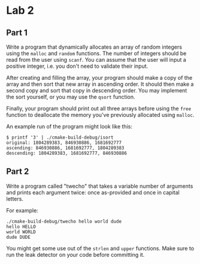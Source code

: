 # Lab 2

## Part 1

Write a program that dynamically allocates an array of random 
integers using the `malloc` and `random` functions. The number of 
integers should be read from the user using `scanf`. You can assume 
that the user will input a positive integer, i.e. you don't need to 
validate their input.

After creating and filling the array, your program should make a
copy of the array and then sort that new array in ascending order.
It should then make a second copy and sort that copy in descending
order. You may implement the sort yourself, or you may use the
`qsort` function.

Finally, your program should print out all three arrays before using
the `free` function to deallocate the memory you've previously
allocated using `malloc`.

An example run of the program might look like this:

```shell
$ printf '3' | ./cmake-build-debug/isort
original: 1804289383, 846930886, 1681692777
ascending: 846930886, 1681692777, 1804289383
descending: 1804289383, 1681692777, 846930886
```

## Part 2

Write a program called "twecho" that takes a variable number of
arguments and prints each argument twice: once as-provided and once
in capital letters. 

For example:

```shell
./cmake-build-debug/twecho hello world dude
hello HELLO
world WORLD
dude DUDE
```

You might get some use out of the `strlen` and `upper` functions.
Make sure to run the leak detector on your code before committing
it.

